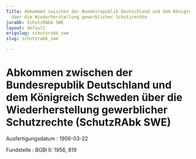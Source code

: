 ```yaml
---
Title: Abkommen zwischen der Bundesrepublik Deutschland und dem Königreich Schweden
  über die Wiederherstellung gewerblicher Schutzrechte
jurabk: SchutzRAbk SWE
layout: default
origslug: schutzrabk_swe
slug: schutzrabk_swe

---
```


# Abkommen zwischen der Bundesrepublik Deutschland und dem Königreich Schweden über die Wiederherstellung gewerblicher Schutzrechte (SchutzRAbk SWE)

Ausfertigungsdatum
:   1956-03-22

Fundstelle
:   BGBl II: 1956, 819

